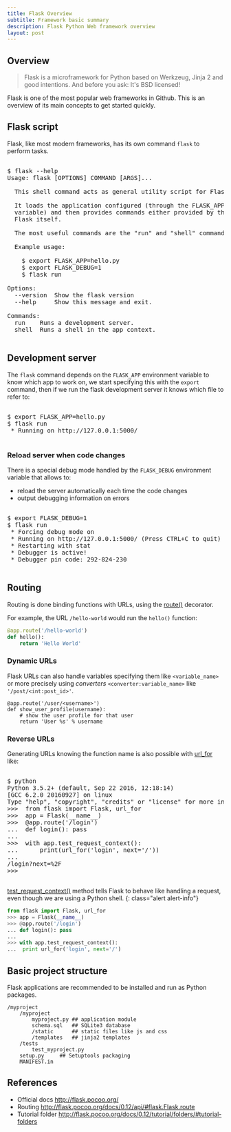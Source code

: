 ```yaml
---
title: Flask Overview
subtitle: Framework basic summary
description: Flask Python Web framework overview
layout: post
---
```


## Overview

> Flask is a microframework for Python based on Werkzeug, Jinja 2 and
> good intentions. And before you ask: It's BSD licensed! 

Flask is one of the most popular web frameworks in Github. This is an
overview of its main concepts to get started quickly.

## Flask script

Flask, like most modern frameworks, has its own command `flask` to
perform tasks. 

<pre class="shell">
<samp>
<span class="shell-prompt">$</span> <kbd>flask --help</kbd>
Usage: flask [OPTIONS] COMMAND [ARGS]...

  This shell command acts as general utility script for Flask applications.

  It loads the application configured (through the FLASK_APP environment
  variable) and then provides commands either provided by the application or
  Flask itself.

  The most useful commands are the "run" and "shell" command.

  Example usage:

    $ export FLASK_APP=hello.py
    $ export FLASK_DEBUG=1
    $ flask run

Options:
  --version  Show the flask version
  --help     Show this message and exit.

Commands:
  run    Runs a development server.
  shell  Runs a shell in the app context.
</samp>
</pre>

## Development server

The `flask` command depends on the `FLASK_APP` environment
variable to know which app to work on, we start specifying this with
the `export` command, then if we run the flask development server it
knows which file to refer to:

<pre class="shell">
<samp>
<span class="shell-prompt">$</span> <kbd>export FLASK_APP=hello.py</kbd>
<span class="shell-prompt">$</span> <kbd>flask run</kbd>
 * Running on http://127.0.0.1:5000/
</samp>
</pre>

### Reload server when code changes

There is a special debug mode handled by the `FLASK_DEBUG` environment
variable that allows to:

- reload the server automatically each time the code changes
- output debugging information on errors

<pre class="shell">
<samp>
<span class="shell-prompt">$</span> <kbd>export FLASK_DEBUG=1</kbd>
<span class="shell-prompt">$</span> <kbd>flask run</kbd>
 * Forcing debug mode on
 * Running on http://127.0.0.1:5000/ (Press CTRL+C to quit)
 * Restarting with stat
 * Debugger is active!
 * Debugger pin code: 292-824-230
</samp>
</pre>

## Routing

Routing is done binding functions with URLs, using the [route()](http://flask.pocoo.org/docs/0.12/api/#flask.Flask.route)
decorator.

For example, the URL `/hello-world` would run the `hello()` function:

~~~ python
@app.route('/hello-world')
def hello():
    return 'Hello World'
~~~

### Dynamic URLs

Flask URLs can also handle variables specifying them like
`<variable_name>` or more precisely using *converters*
`<converter:variable_name>` like `'/post/<int:post_id>'`.

~~~
@app.route('/user/<username>')
def show_user_profile(username):
    # show the user profile for that user
    return 'User %s' % username
~~~

### Reverse URLs

Generating URLs knowing the function name is also possible
with [url_for](http://flask.pocoo.org/docs/0.12/api/#flask.url_for)
like:

<pre class="shell">
<samp>
<span class="shell-prompt">$</span> <kbd>python</kbd>
Python 3.5.2+ (default, Sep 22 2016, 12:18:14) 
[GCC 6.2.0 20160927] on linux
Type "help", "copyright", "credits" or "license" for more information.
<span class="shell-prompt">>>> </span> <kbd>from flask import Flask, url_for</kbd>
<span class="shell-prompt">>>> </span> <kbd>app = Flask(__name__)</kbd>
<span class="shell-prompt">>>> </span> <kbd>@app.route('/login')</kbd>
<span class="shell-prompt">... </span> <kbd>def login(): pass</kbd>
<span class="shell-prompt">... </span> <kbd></kbd>
<span class="shell-prompt">>>> </span> <kbd>with app.test_request_context():</kbd>
<span class="shell-prompt">... </span> <kbd>    print(url_for('login', next='/'))</kbd>
<span class="shell-prompt">... </span> <kbd></kbd>
/login?next=%2F
<span class="shell-prompt">>>> </span>
</samp>
</pre>

[test_request_context()](http://flask.pocoo.org/docs/0.12/api/#flask.Flask.test_request_context) method
tells Flask to behave like handling a request, even though
we are using a Python shell.
{: class="alert alert-info"}


~~~ python
from flask import Flask, url_for
>>> app = Flask(__name__)
>>> @app.route('/login')
... def login(): pass
...
>>> with app.test_request_context():
...  print url_for('login', next='/')
~~~

## Basic project structure

Flask applications are recommended to be installed and run as Python
packages.


~~~
/myproject
    /myproject
		myproject.py ## application module
		schema.sql   ## SQLite3 database
        /static      ## static files like js and css
        /templates   ## jinja2 templates
	/tests
		test_myproject.py
	setup.py     ## Setuptools packaging
    MANIFEST.in
~~~

## References

- Official docs <http://flask.pocoo.org/>
- Routing <http://flask.pocoo.org/docs/0.12/api/#flask.Flask.route>
- Tutorial folder <http://flask.pocoo.org/docs/0.12/tutorial/folders/#tutorial-folders>
